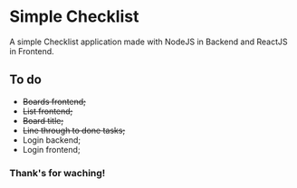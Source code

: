 # Simple Checklist
A simple Checklist application made with NodeJS in Backend and ReactJS in Frontend.

## To do
- ~~Boards frontend;~~
- ~~List frontend;~~
- ~~Board title;~~
- ~~Line through to done tasks;~~
- Login backend;
- Login frontend;

### Thank's for waching!
